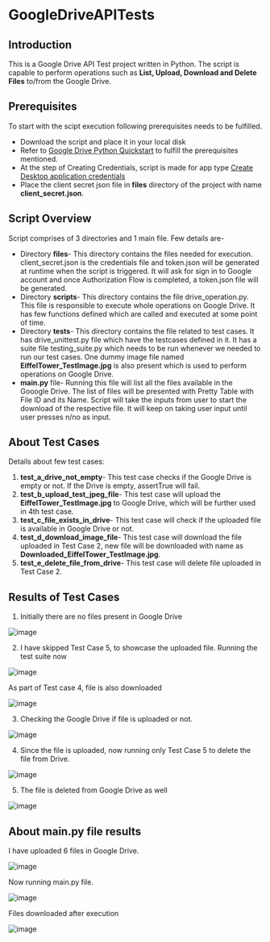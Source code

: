 # GoogleDriveAPITests
## Introduction
This is a Google Drive API Test project written in Python. The script is capable to perform operations such as **List, Upload, Download and Delete Files** to/from the Google Drive. 

## Prerequisites
To start with the scipt execution following prerequisites needs to be fulfilled.
- Download the script and place it in your local disk
- Refer to [Google Drive Python Quickstart](https://developers.google.com/drive/api/v3/quickstart/python#prerequisites) to fulfill the prerequisites mentioned.
- At the step of Creating Credentials, script is made for app type [Create Desktop application credentials](https://developers.google.com/workspace/guides/create-credentials#desktop)
- Place the client secret json file in **files** directory of the project with name **client_secret.json**.

## Script Overview
Script comprises of 3 directories and 1 main file.
Few details are-
- Directory **files**- This directory contains the files needed for execution. client_secret.json is the credentials file and token.json will be generated at runtime when the script is triggered. It will ask for sign in to Google account and once Authorization Flow is completed, a token.json file will be generated.
- Directory **scripts**- This directory contains the file drive_operation.py. This file is responsible to execute whole operations on Google Drive. It has few functions defined which are called and executed at some point of time.
- Directory **tests**- This directory contains the file related to test cases. It has drive_unittest.py file which have the testcases defined in it. It has a suite file testing_suite.py which needs to be run whenever we needed to run our test cases. One dummy image file named **EiffelTower_TestImage.jpg** is also present which is used to perform operations on Google Drive.
- **main.py** file- Running this file will list all the files available in the Gooogle Drive. The list of files will be presented with Pretty Table with File ID and its Name. Script will take the inputs from user to start the download of the respective file. It will keep on taking user input until user presses n/no as input.

## About Test Cases
Details about few test cases:
1. **test_a_drive_not_empty**- This test case checks if the Google Drive is empty or not. If the Drive is empty, assertTrue will fail.
2. **test_b_upload_test_jpeg_file**- This test case will upload the **EiffelTower_TestImage.jpg** to Google Drive, which will be further used in 4th test case.
3. **test_c_file_exists_in_drive**- This test case will check if the uploaded file is available in Google Drive or not.
4. **test_d_download_image_file**- This test case will download the file uploaded in Test Case 2, new file will be downloaded with name as **Downloaded_EiffelTower_TestImage.jpg**.
5. **test_e_delete_file_from_drive**- This test case will delete file uploaded in Test Case 2.

## Results of Test Cases
1. Initially there are no files present in Google Drive

![image](https://user-images.githubusercontent.com/86096830/122666652-453b9b80-d1cc-11eb-9d63-d9b3490f2cf6.png)

2. I have skipped Test Case 5, to showcase the uploaded file. Running the test suite now

![image](https://user-images.githubusercontent.com/86096830/122666813-2984c500-d1cd-11eb-9009-4bcd141b367a.png)

As part of Test case 4, file is also downloaded

![image](https://user-images.githubusercontent.com/86096830/122667034-54bbe400-d1ce-11eb-9cad-acc5f388e4d9.png)

3. Checking the Google Drive if file is uploaded or not.

![image](https://user-images.githubusercontent.com/86096830/122666852-62bd3500-d1cd-11eb-9e2d-3d3a4bf3ce33.png)

4. Since the file is uploaded, now running only Test Case 5 to delete the file from Drive.

![image](https://user-images.githubusercontent.com/86096830/122667050-74530c80-d1ce-11eb-8588-ada7208913c4.png)

5. The file is deleted from Google Drive as well

![image](https://user-images.githubusercontent.com/86096830/122666913-add74800-d1cd-11eb-8d56-0c48c03b430d.png)

## About main.py file results
I have uploaded 6 files in Google Drive.

![image](https://user-images.githubusercontent.com/86096830/122667095-b67c4e00-d1ce-11eb-95fb-8a7db9e698d8.png)

Now running main.py file.

![image](https://user-images.githubusercontent.com/86096830/122667199-373b4a00-d1cf-11eb-9ffb-bc1bb8381fb1.png)

Files downloaded after execution

![image](https://user-images.githubusercontent.com/86096830/122667226-59cd6300-d1cf-11eb-8feb-ee8fe627e8ec.png)

